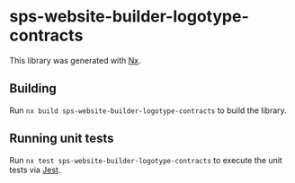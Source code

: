 # sps-website-builder-logotype-contracts

This library was generated with [Nx](https://nx.dev).

## Building

Run `nx build sps-website-builder-logotype-contracts` to build the library.

## Running unit tests

Run `nx test sps-website-builder-logotype-contracts` to execute the unit tests via [Jest](https://jestjs.io).
